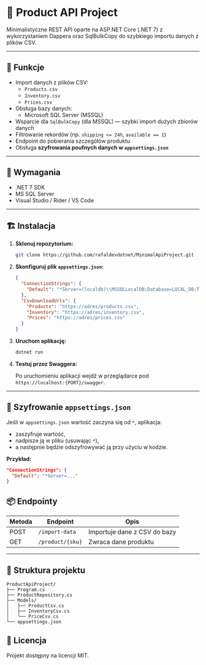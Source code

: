 # 🧩 Product API Project

Minimalistyczne REST API oparte na ASP.NET Core (.NET 7) z wykorzystaniem Dappera oraz SqlBulkCopy do szybkiego importu danych z plików CSV.

---

## 🚀 Funkcje

- Import danych z plików CSV:
  - `Products.csv`
  - `Inventory.csv`
  - `Prices.csv`
- Obsługa bazy danych:
  - Microsoft SQL Server (MSSQL)
- Wsparcie dla `SqlBulkCopy` (dla MSSQL) — szybki import dużych zbiorów danych
- Filtrowanie rekordów (np. `shipping <= 24h`, `available == 1`)
- Endpoint do pobierania szczegółów produktu
- Obsługa **szyfrowania poufnych danych w `appsettings.json`**

---

## 🔧 Wymagania

- .NET 7 SDK
- MS SQL Server
- Visual Studio / Rider / VS Code

---

## 🏗️ Instalacja

1. **Sklonuj repozytorium:**

   ```bash
   git clone https://github.com/rafaldevdotnet/MinimalApiProject.git   
   ```

2. **Skonfiguruj plik `appsettings.json`:**

   ```json
   {
     "ConnectionStrings": {
       "Default": "*Server=(localdb)\\MSSQLLocalDB;Database=LOCAL_DB;Trusted_Connection=True;"
     },
     "CsvDownloadUrls": {
       "Products": "https://adres/products.csv",
       "Inventory": "https://adres/inventory.csv",
       "Prices": "https://adres/prices.csv"
     }
   }
   ```

3. **Uruchom aplikację:**

   ```bash
   dotnet run
   ```

4. **Testuj przez Swaggera:**

   Po uruchomieniu aplikacji wejdź w przeglądarce pod `https://localhost:{PORT}/swagger`.

---

## 🔐 Szyfrowanie `appsettings.json`

Jeśli w `appsettings.json` wartość zaczyna się od `*`, aplikacja:

- zaszyfruje wartość,
- nadpisze ją w pliku (usuwając `*`),
- a następnie będzie odszyfrowywać ją przy użyciu w kodzie.

**Przykład:**

```json
"ConnectionStrings": {
  "Default": "*Server=..."
}
```

## 📦 Endpointy

| Metoda | Endpoint         | Opis                              |
|--------|------------------|-----------------------------------|
| POST   | `/import-data`   | Importuje dane z CSV do bazy     |
| GET    | `/product/{sku}` | Zwraca dane produktu             |

---

## 📁 Struktura projektu

```
ProductApiProject/
├── Program.cs
├── ProductRepository.cs
├── Models/
│   ├── ProductCsv.cs
│   ├── InventoryCsv.cs
│   └── PriceCsv.cs
└── appsettings.json
```

## 📄 Licencja

Projekt dostępny na licencji MIT.
